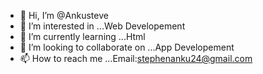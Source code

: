 - 👋 Hi, I’m @Ankusteve
- 👀 I’m interested in ...Web Developement
- 🌱 I’m currently learning ...Html
- 💞️ I’m looking to collaborate on ...App Developement
- 📫 How to reach me ...Email:stephenanku24@gmail.com

<!---
Ankusteve/Ankusteve is a ✨ special ✨ repository because its `README.md` (this file) appears on your GitHub profile.
You can click the Preview link to take a look at your changes.
--->




